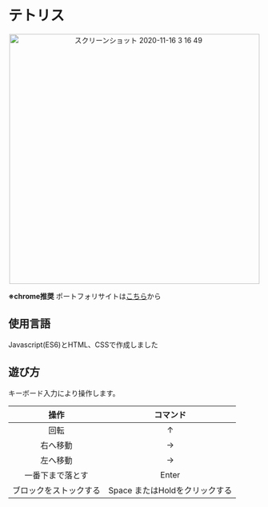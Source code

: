# テトリス
<div align="center">
<img width="500" alt="スクリーンショット 2020-11-16 3 16 49" src="https://user-images.githubusercontent.com/43082614/102741998-2da76580-4397-11eb-96e3-94b31eb54ec0.png">
</div>


**※chrome推奨**
ポートフォリサイトは[こちら](https://tetris.yktk435.live-on.net/)から

## 使用言語
Javascript(ES6)とHTML、CSSで作成しました

## 遊び方

キーボード入力により操作します。

|操作|コマンド|
|:-:|:-:|
|回転|↑|
|右へ移動|→|
|左へ移動|→|
|一番下まで落とす|Enter|
|ブロックをストックする|Space またはHoldをクリックする|
